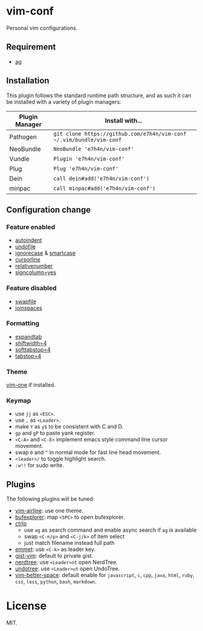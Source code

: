# vim-conf

Personal vim configurations.

## Requirement

* [ag](https://github.com/ggreer/the_silver_searcher)

## Installation

This plugin follows the standard runtime path structure, and as such it can be installed with a variety of plugin managers:

| Plugin Manager | Install with...                                                             |
| -------------  | -------------                                                               |
| Pathogen       | `git clone https://github.com/e7h4n/vim-conf ~/.vim/bundle/vim-conf` |
| NeoBundle      | `NeoBundle 'e7h4n/vim-conf'`                                         |
| Vundle         | `Plugin 'e7h4n/vim-conf'`                                            |
| Plug           | `Plug 'e7h4n/vim-conf'`                                              |
| Dein           | `call dein#add('e7h4n/vim-conf')`                                    |
| minpac         | `call minpac#add('e7h4n/vim-conf')`                                  |

## Configuration change

### Feature enabled
* [autoindent](http://vimdoc.sourceforge.net/htmldoc/options.html#'autoindent')
* [undofile](http://vimdoc.sourceforge.net/htmldoc/options.html#'undofile')
* [ignorecase](http://vimdoc.sourceforge.net/htmldoc/options.html#'ignorecase') & [smartcase](http://vimdoc.sourceforge.net/htmldoc/options.html#'smartcase')
* [cursorline](http://vimdoc.sourceforge.net/htmldoc/options.html#'cursorline')
* [relativenumber](http://vimdoc.sourceforge.net/htmldoc/options.html#'relativenumber')
* [signcolumn=yes](http://vimdoc.sourceforge.net/htmldoc/options.html#'signcolumn')

### Feature disabled
* [swapfile](http://vimdoc.sourceforge.net/htmldoc/options.html#'swapfile')
* [joinspaces](http://vimdoc.sourceforge.net/htmldoc/options.html#'joinspaces')

### Formatting
* [expandtab](http://vimdoc.sourceforge.net/htmldoc/options.html#'expandtab')
* [shiftwidth=4](http://vimdoc.sourceforge.net/htmldoc/options.html#'shiftwidth')
* [softtabstop=4](http://vimdoc.sourceforge.net/htmldoc/options.html#'softtabstop')
* [tabstop=4](http://vimdoc.sourceforge.net/htmldoc/options.html#'tabstop')

### Theme

[vim-one](https://github.com/rakr/vim-one) if installed.

### Keymap

* use `jj` as `<ESC>`.
* use `,` as `<Leader>`.
* make `Y` as `y$` to be consistent with C and D.
* `gp` and `gP` to paste yank register.
* `<C-A>` and `<C-E>` implement emacs style command line cursor movement.
* swap `0` and `^` in normal mode for fast line head movement.
* `<leader>/` to toggle highlight search.
* `:w!!` for sudo write.

## Plugins

The following plugins will be tuned:

* [vim-airline](https://github.com/vim-airline/vim-airline): use one theme.
* [bufexplorer](https://github.com/jlanzarotta/bufexplorer): map `<SPC>` to open bufexplorer.
* [ctrlp](https://github.com/ctrlpvim/ctrlp.vim)
  * use `ag` as search command and enable async search if `ag` is available
  * swap `<C-n/p>` and `<C-j/k>` of item select
  * just match filename instead full path
* [emmet](https://github.com/mattn/emmet-vim): use `<C-k>` as leader key.
* [gist-vim](https://github.com/mattn/gist-vim): default to private gist.
* [nerdtree](https://github.com/scrooloose/nerdtree): use `<Leader>nt` open NerdTree.
* [undotree](https://github.com/mbbill/undotree): use `<Leader>ut` open UndoTree.
* [vim-better-space](https://github.com/ntpeters/vim-better-whitespace): default enable for `javascript`, `c`, `cpp`, `java`, `html`, `ruby`, `css`, `less`, `python`, `bash`, `markdown`.

# License

MIT.
